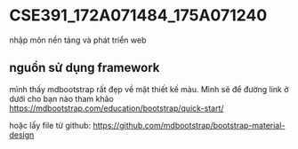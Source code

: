 # CSE391_172A071484_175A071240
nhập môn nền tảng và phát triển web
## nguồn sử dụng framework 
mình thấy mdbootstrap rất đẹp về mặt thiết kế màu. Mình sẽ để đường link ở dưới cho bạn nào tham khảo
https://mdbootstrap.com/education/bootstrap/quick-start/

hoặc lấy file từ github: https://github.com/mdbootstrap/bootstrap-material-design
